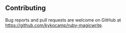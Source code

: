 ## Contributing

Bug reports and pull requests are welcome on GitHub at https://github.com/kykocamp/ruby-magicwrite.